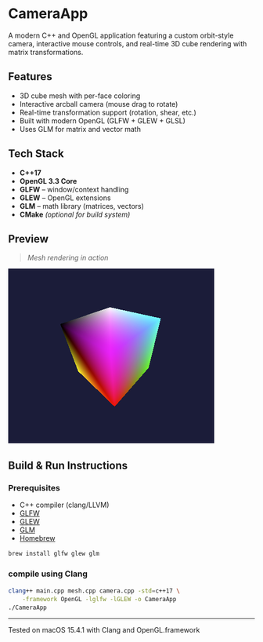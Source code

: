 # CameraApp

A modern C++ and OpenGL application featuring a custom orbit-style camera, interactive mouse controls, and real-time 3D cube rendering with matrix transformations.

## Features

- 3D cube mesh with per-face coloring
- Interactive arcball camera (mouse drag to rotate)
- Real-time transformation support (rotation, shear, etc.)
- Built with modern OpenGL (GLFW + GLEW + GLSL)
- Uses GLM for matrix and vector math

## Tech Stack

- **C++17**
- **OpenGL 3.3 Core**
- **GLFW** – window/context handling
- **GLEW** – OpenGL extensions
- **GLM** – math library (matrices, vectors)
- **CMake** *(optional for build system)*

## Preview

> _Mesh rendering in action_

![screenshot](./CameraApp/assets/preview.png)

## Build & Run Instructions

### Prerequisites

- C++ compiler (clang/LLVM)
- [GLFW](https://www.glfw.org/)
- [GLEW](http://glew.sourceforge.net/)
- [GLM](https://github.com/g-truc/glm)
- [Homebrew](https://brew.sh)

```bash
brew install glfw glew glm
```

### compile using Clang

```bash
clang++ main.cpp mesh.cpp camera.cpp -std=c++17 \
    -framework OpenGL -lglfw -lGLEW -o CameraApp
./CameraApp
```
---

Tested on macOS 15.4.1 with Clang and OpenGL.framework
